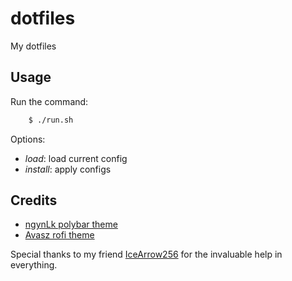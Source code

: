 # dotfiles
My dotfiles
## Usage
Run the command:
```sh
    $ ./run.sh
```
Options:
* _load_: load current config
* _install_: apply configs

## Credits
 * [ngynLk polybar theme](https://github.com/ngynLk/polybar-themes/tree/master/san)
 * [Avasz rofi theme](https://github.com/Avasz/rofi-themes-avasz/blob/master/darker-than-black/configs/darker-than-black_v3.rasi)

Special thanks to my friend [IceArrow256](https://github.com/IceArrow256) for the invaluable help in everything.